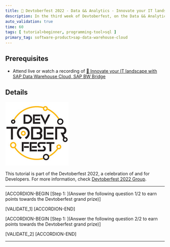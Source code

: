 ```yaml
---
title: 🔵 Devtoberfest 2022 - Data && Analytics - Innovate your IT landscape with SAP Data Warehouse Cloud, SAP BW Bridge
description: In the third week of Devtoberfest, on the Data && Analytics days you watched a session about innovating your IT landscape with SAP Data Warehouse Cloud, SAP BW Bridge. Here we test if you have listened carefully, so go ahead and answer questions to earn extra points towards the grand prize.
auto_validation: true
time: 60
tags: [ tutorial>beginner, programming-tool>sql ]
primary_tag: software-product>sap-data-warehouse-cloud
---
```


## Prerequisites
 - Attend live or watch a recording of [🔵 Innovate your IT landscape with SAP Data Warehouse Cloud, SAP BW Bridge](https://groups.community.sap.com/t5/devtoberfest/innovate-your-it-landscape-with-sap-data-warehouse-cloud-sap-bw/ec-p/9014#M44)

## Details

![Devtoberfest](Devtoberfest.jpg)

This tutorial is part of the Devtoberfest 2022, a celebration of and for Developers. For more information, check [Devtoberfest 2022 Group](https://groups.community.sap.com/t5/devtoberfest/gh-p/Devtoberfest).

---

[ACCORDION-BEGIN [Step 1: ](Answer the following question 1/2 to earn points towards the Devtoberfest grand prize)]

[VALIDATE_1]
[ACCORDION-END]

[ACCORDION-BEGIN [Step 1: ](Answer the following question 2/2 to earn points towards the Devtoberfest grand prize)]

[VALIDATE_2]
[ACCORDION-END]

---

